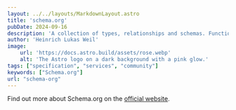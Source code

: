 ```yaml
---
layout: ../../layouts/MarkdownLayout.astro
title: 'schema.org'
pubDate: 2024-09-16
description: 'A collection of types, relationships and schemas. Functions as a basis to understanding entities defined in the Semantic Web.'
author: 'Heinrich Lukas Weil'
image:
    url: 'https://docs.astro.build/assets/rose.webp'
    alt: 'The Astro logo on a dark background with a pink glow.'
tags: ["specification", "services", "community"]
keywords: ["Schema.org"]
url: "schema-org"
---
```


Find out more about Schema.org on the [official website](https://schema.org/).
